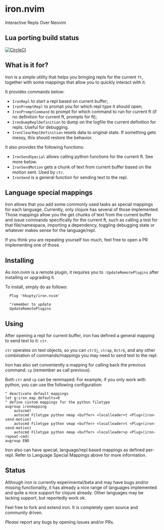 # iron.nvim

Interactive Repls Over Neovim

## Lua porting build status

[![CircleCI](https://circleci.com/gh/hkupty/iron.nvim.svg?style=shield&circle-token=debdaf36972c979be9ab014b325aa91da3ca0c1c)]()

## What is it for?

Iron is a simple utility that helps you bringing repls for the current `ft`,
together with some mappings that allow you to quickly interact with it.

It provides commands below:
  - `IronRepl` to start a repl based on current buffer;
  - `IronPromptRepl` to prompt you for which repl type it should open;
  - `IronPromptCommand` to prompt for which command to run for current ft (if no definition for current ft, prompts for ft);
  - `IronDumpReplDefinition` to dump on the logfile the current definition for repls. Useful for debugging.
  - `IronClearReplDefinition` resets data to original state. If something gets messy, this should restore the behavior.

It also provides the following functions:
  - `IronSendSpecial` allows calling python functions for the current ft. See more below.
  - `IronSendMotion` gets a chunk of text from current buffer based on the motion sent. Used by `ctr`.
  - `IronSend` is a general function for sending text to the repl.

## Language special mappings

Iron allows that you add some commonly used tasks as special mappings for each
language. Currently, only clojure has several of those implemented. Those
mappings allow you the get chunks of text from the current buffer and issue
commands specifically for the current ft, such as calling a test for that
file/namespace, importing a dependency, toggling debugging state or whatever
makes sense for the language/repl.

If you think you are repeating yourself too
much, feel free to open a PR implementing one of those.

## Installing

As iron.nvim is a remote plugin, it requires you to `:UpdateRemotePlugins` after installing or upgrading it.

To install, simply do as follows:

```vim
  Plug 'hkupty/iron.nvim'

  "remember to update
  UpdateRemotePlugins
```

## Using

After opening a repl for current buffer, iron has defined a general mapping to
send text to it: `ctr`.

`ctr` operates on text objects, so you can `ctr3j`, `ctrap`, `0ctr$`, and any
other combination of commands/mappings you may need to send text to the repl.

Iron has also set conveniently a mapping for calling back the previous command:
`cp` (remember as call previous).

Both `ctr` and `cp` can be remmaped. For example, if you only work with python,
you can use the following configuration:

```vim
" deactivate default mappings
let g:iron_map_defaults=0
" define custom mappings for the python filetype
augroup ironmapping
    autocmd!
    autocmd Filetype python nmap <buffer> <localleader>t <Plug>(iron-send-motion)
    autocmd Filetype python vmap <buffer> <localleader>t <Plug>(iron-send-motion)
    autocmd Filetype python nmap <buffer> <localleader>p <Plug>(iron-repeat-cmd)
augroup END
```

Iron also can have special, language/repl based mappings as defined per-repl.
Refer to Language Special Mappings above for more information.

## Status

Although iron is currently experimental/beta and may have bugs and/or missing
functionality, it has already a nice range of languages implemented and quite a
nice support for clojure already. Other languages may be lacking support, but
reportedly work ok.

Feel free to fork and extend iron. It is completely open source and community
driven.

*Please* report any bugs by opening issues and/or PRs.
